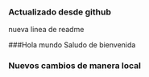 ### Actualizado desde github
nueva linea de readme

###Hola mundo
Saludo de bienvenida

### Nuevos cambios de manera local
